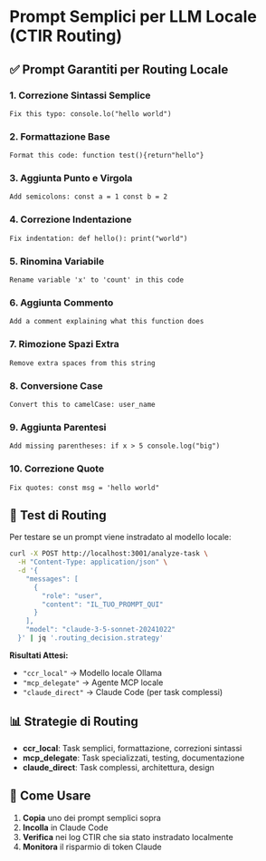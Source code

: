 # Prompt Semplici per LLM Locale (CTIR Routing)

## ✅ Prompt Garantiti per Routing Locale

### 1. **Correzione Sintassi Semplice**
```
Fix this typo: console.lo("hello world")
```

### 2. **Formattazione Base**
```
Format this code: function test(){return"hello"}
```

### 3. **Aggiunta Punto e Virgola**
```
Add semicolons: const a = 1 const b = 2
```

### 4. **Correzione Indentazione**
```
Fix indentation: def hello(): print("world")
```

### 5. **Rinomina Variabile**
```
Rename variable 'x' to 'count' in this code
```

### 6. **Aggiunta Commento**
```
Add a comment explaining what this function does
```

### 7. **Rimozione Spazi Extra**
```
Remove extra spaces from this string
```

### 8. **Conversione Case**
```
Convert this to camelCase: user_name
```

### 9. **Aggiunta Parentesi**
```
Add missing parentheses: if x > 5 console.log("big")
```

### 10. **Correzione Quote**
```
Fix quotes: const msg = 'hello world"
```

## 🧪 Test di Routing

Per testare se un prompt viene instradato al modello locale:

```bash
curl -X POST http://localhost:3001/analyze-task \
  -H "Content-Type: application/json" \
  -d '{
    "messages": [
      {
        "role": "user",
        "content": "IL_TUO_PROMPT_QUI"
      }
    ],
    "model": "claude-3-5-sonnet-20241022"
  }' | jq '.routing_decision.strategy'
```

**Risultati Attesi:**
- `"ccr_local"` → Modello locale Ollama
- `"mcp_delegate"` → Agente MCP locale
- `"claude_direct"` → Claude Code (per task complessi)

## 📊 Strategie di Routing

- **ccr_local**: Task semplici, formattazione, correzioni sintassi
- **mcp_delegate**: Task specializzati, testing, documentazione
- **claude_direct**: Task complessi, architettura, design

## 🎯 Come Usare

1. **Copia** uno dei prompt semplici sopra
2. **Incolla** in Claude Code
3. **Verifica** nei log CTIR che sia stato instradato localmente
4. **Monitora** il risparmio di token Claude
